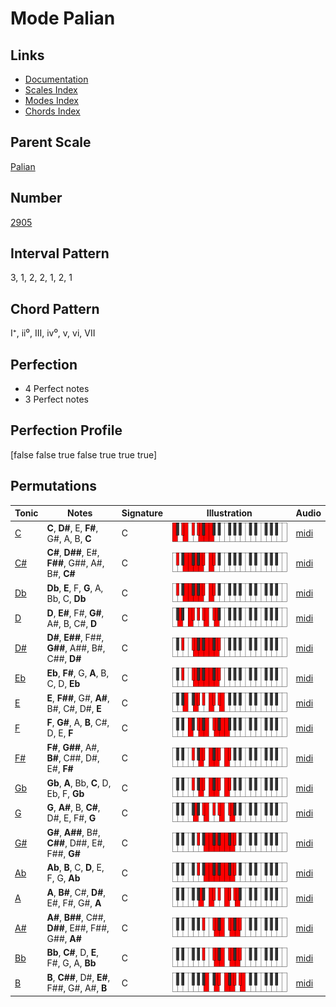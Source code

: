# Mode Palian

## Links

- [Documentation](README.md)
- [Scales Index](Scales.md)
- [Modes Index](Modes.md)
- [Chords Index](Chords.md)

## Parent Scale

[Palian](ScalePalian.md)

## Number

[2905](https://ianring.com/musictheory/scales/2905)

## Interval Pattern

3, 1, 2, 2, 1, 2, 1

## Chord Pattern

I⁺, ii⁰, III, iv⁰, v, vi, VII

## Perfection

- 4 Perfect notes
- 3 Perfect notes

## Perfection Profile

[false false true false true true true]

## Permutations

| Tonic | Notes | Signature | Illustration | Audio |
|-------|-------|-----------|--------------|-------|
| [C](ModeCNaturalPalian.md) | **C**, **D#**, E, **F#**, G#, A, B, **C** | C | ![CNaturalPalian](ModeCNaturalPalian.png) | [midi](https://github.com/edipermadi/music/blob/main/docs/ModeCNaturalPalian.mid?raw=true) |
| [C#](ModeCSharpPalian.md) | **C#**, **D##**, E#, **F##**, G##, A#, B#, **C#** | C | ![CSharpPalian](ModeCSharpPalian.png) | [midi](https://github.com/edipermadi/music/blob/main/docs/ModeCSharpPalian.mid?raw=true) |
| [Db](ModeDFlatPalian.md) | **Db**, **E**, F, **G**, A, Bb, C, **Db** | C | ![DFlatPalian](ModeDFlatPalian.png) | [midi](https://github.com/edipermadi/music/blob/main/docs/ModeDFlatPalian.mid?raw=true) |
| [D](ModeDNaturalPalian.md) | **D**, **E#**, F#, **G#**, A#, B, C#, **D** | C | ![DNaturalPalian](ModeDNaturalPalian.png) | [midi](https://github.com/edipermadi/music/blob/main/docs/ModeDNaturalPalian.mid?raw=true) |
| [D#](ModeDSharpPalian.md) | **D#**, **E##**, F##, **G##**, A##, B#, C##, **D#** | C | ![DSharpPalian](ModeDSharpPalian.png) | [midi](https://github.com/edipermadi/music/blob/main/docs/ModeDSharpPalian.mid?raw=true) |
| [Eb](ModeEFlatPalian.md) | **Eb**, **F#**, G, **A**, B, C, D, **Eb** | C | ![EFlatPalian](ModeEFlatPalian.png) | [midi](https://github.com/edipermadi/music/blob/main/docs/ModeEFlatPalian.mid?raw=true) |
| [E](ModeENaturalPalian.md) | **E**, **F##**, G#, **A#**, B#, C#, D#, **E** | C | ![ENaturalPalian](ModeENaturalPalian.png) | [midi](https://github.com/edipermadi/music/blob/main/docs/ModeENaturalPalian.mid?raw=true) |
| [F](ModeFNaturalPalian.md) | **F**, **G#**, A, **B**, C#, D, E, **F** | C | ![FNaturalPalian](ModeFNaturalPalian.png) | [midi](https://github.com/edipermadi/music/blob/main/docs/ModeFNaturalPalian.mid?raw=true) |
| [F#](ModeFSharpPalian.md) | **F#**, **G##**, A#, **B#**, C##, D#, E#, **F#** | C | ![FSharpPalian](ModeFSharpPalian.png) | [midi](https://github.com/edipermadi/music/blob/main/docs/ModeFSharpPalian.mid?raw=true) |
| [Gb](ModeGFlatPalian.md) | **Gb**, **A**, Bb, **C**, D, Eb, F, **Gb** | C | ![GFlatPalian](ModeGFlatPalian.png) | [midi](https://github.com/edipermadi/music/blob/main/docs/ModeGFlatPalian.mid?raw=true) |
| [G](ModeGNaturalPalian.md) | **G**, **A#**, B, **C#**, D#, E, F#, **G** | C | ![GNaturalPalian](ModeGNaturalPalian.png) | [midi](https://github.com/edipermadi/music/blob/main/docs/ModeGNaturalPalian.mid?raw=true) |
| [G#](ModeGSharpPalian.md) | **G#**, **A##**, B#, **C##**, D##, E#, F##, **G#** | C | ![GSharpPalian](ModeGSharpPalian.png) | [midi](https://github.com/edipermadi/music/blob/main/docs/ModeGSharpPalian.mid?raw=true) |
| [Ab](ModeAFlatPalian.md) | **Ab**, **B**, C, **D**, E, F, G, **Ab** | C | ![AFlatPalian](ModeAFlatPalian.png) | [midi](https://github.com/edipermadi/music/blob/main/docs/ModeAFlatPalian.mid?raw=true) |
| [A](ModeANaturalPalian.md) | **A**, **B#**, C#, **D#**, E#, F#, G#, **A** | C | ![ANaturalPalian](ModeANaturalPalian.png) | [midi](https://github.com/edipermadi/music/blob/main/docs/ModeANaturalPalian.mid?raw=true) |
| [A#](ModeASharpPalian.md) | **A#**, **B##**, C##, **D##**, E##, F##, G##, **A#** | C | ![ASharpPalian](ModeASharpPalian.png) | [midi](https://github.com/edipermadi/music/blob/main/docs/ModeASharpPalian.mid?raw=true) |
| [Bb](ModeBFlatPalian.md) | **Bb**, **C#**, D, **E**, F#, G, A, **Bb** | C | ![BFlatPalian](ModeBFlatPalian.png) | [midi](https://github.com/edipermadi/music/blob/main/docs/ModeBFlatPalian.mid?raw=true) |
| [B](ModeBNaturalPalian.md) | **B**, **C##**, D#, **E#**, F##, G#, A#, **B** | C | ![BNaturalPalian](ModeBNaturalPalian.png) | [midi](https://github.com/edipermadi/music/blob/main/docs/ModeBNaturalPalian.mid?raw=true) |
